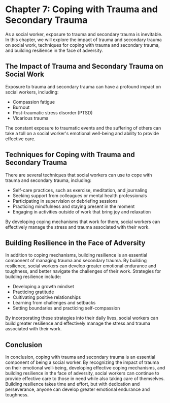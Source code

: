 Chapter 7: Coping with Trauma and Secondary Trauma
==================================================

As a social worker, exposure to trauma and secondary trauma is inevitable. In this chapter, we will explore the impact of trauma and secondary trauma on social work, techniques for coping with trauma and secondary trauma, and building resilience in the face of adversity.

The Impact of Trauma and Secondary Trauma on Social Work
--------------------------------------------------------

Exposure to trauma and secondary trauma can have a profound impact on social workers, including:

* Compassion fatigue
* Burnout
* Post-traumatic stress disorder (PTSD)
* Vicarious trauma

The constant exposure to traumatic events and the suffering of others can take a toll on a social worker's emotional well-being and ability to provide effective care.

Techniques for Coping with Trauma and Secondary Trauma
------------------------------------------------------

There are several techniques that social workers can use to cope with trauma and secondary trauma, including:

* Self-care practices, such as exercise, meditation, and journaling
* Seeking support from colleagues or mental health professionals
* Participating in supervision or debriefing sessions
* Practicing mindfulness and staying present in the moment
* Engaging in activities outside of work that bring joy and relaxation

By developing coping mechanisms that work for them, social workers can effectively manage the stress and trauma associated with their work.

Building Resilience in the Face of Adversity
--------------------------------------------

In addition to coping mechanisms, building resilience is an essential component of managing trauma and secondary trauma. By building resilience, social workers can develop greater emotional endurance and toughness, and better navigate the challenges of their work. Strategies for building resilience include:

* Developing a growth mindset
* Practicing gratitude
* Cultivating positive relationships
* Learning from challenges and setbacks
* Setting boundaries and practicing self-compassion

By incorporating these strategies into their daily lives, social workers can build greater resilience and effectively manage the stress and trauma associated with their work.

Conclusion
----------

In conclusion, coping with trauma and secondary trauma is an essential component of being a social worker. By recognizing the impact of trauma on their emotional well-being, developing effective coping mechanisms, and building resilience in the face of adversity, social workers can continue to provide effective care to those in need while also taking care of themselves. Building resilience takes time and effort, but with dedication and perseverance, anyone can develop greater emotional endurance and toughness.
